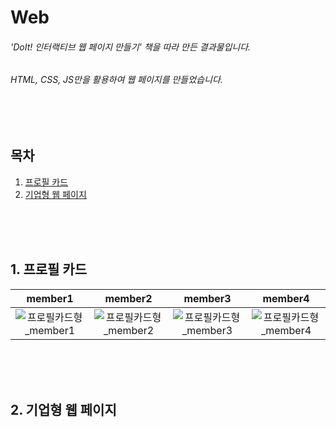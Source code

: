# Web
<p>
  <h6>'DoIt! 인터랙티브 웹 페이지 만들기' 책을 따라 만든 결과물입니다.</h6>
  <h6>HTML, CSS, JS만을 활용하여 웹 페이지를 만들었습니다.</h6>
</p>
<br><br>

## 목차
1. [프로필 카드](#1.-프로필-카드)
2. [기업형 웹 페이지](#2.-기업형-웹-페이지)

<br><br><br>

## 1. 프로필 카드

|     member1     |     member2     |     member3     |     member4     |
|:--------------: | :-------------: | :--------------:| :--------------:|
| ![프로필카드형_member1](https://github.com/kimseryeong/web/assets/106288108/3d8da97f-7aef-45d3-8513-3dac4e541d94) | ![프로필카드형_member2](https://github.com/kimseryeong/web/assets/106288108/71d6bde3-311b-4f1a-a156-72ed9d64c5e6) | ![프로필카드형_member3](https://github.com/kimseryeong/web/assets/106288108/e37e588b-efc6-4100-9d1f-fdc6d8bebb9e) | ![프로필카드형_member4](https://github.com/kimseryeong/web/assets/106288108/33244ea2-f078-4939-984f-feb7a51aff8a) |

<br><br><br>
## 2. 기업형 웹 페이지
